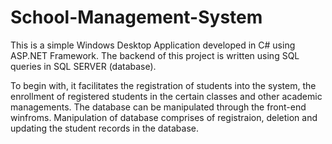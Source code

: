 # School-Management-System
This is a simple Windows Desktop Application developed in C# using ASP.NET Framework. The backend of this project is written using SQL queries in SQL SERVER (database).

To begin with, it facilitates the registration of students into the system, the enrollment of registered students in the certain
classes and other academic managements. The database can be manipulated through the front-end winfroms. Manipulation of database comprises of registraion, deletion and updating the student records in the database.
